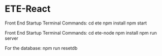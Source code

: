 # ETE-React

Front End Startup Terminal Commands:
cd ete
npm install
npm start

Front End Startup Terminal Commands:
cd ete-node
npm install
npm run server

For the database:
 npm run resetdb
